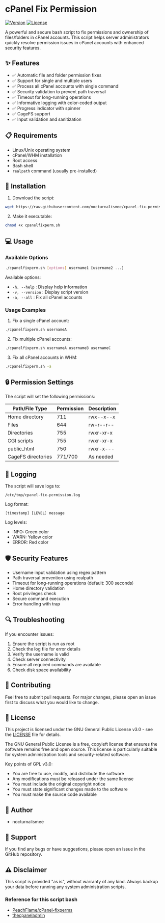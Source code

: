 # cPanel Fix Permission

[![Version](https://img.shields.io/badge/version-0.1-blue.svg)](https://github.com/nocturnalismee/cpanel-fix-permission)
[![License](https://img.shields.io/badge/license-GPLv3-green.svg)](LICENSE)

A powerful and secure bash script to fix permissions and ownership of files/folders in cPanel accounts. This script helps server administrators quickly resolve permission issues in cPanel accounts with enhanced security features.

## ✨ Features

- ✅ Automatic file and folder permission fixes
- ✅ Support for single and multiple users
- ✅ Process all cPanel accounts with single command
- ✅ Security validation to prevent path traversal
- ✅ Timeout for long-running operations
- ✅ Informative logging with color-coded output
- ✅ Progress indicator with spinner
- ✅ CageFS support
- ✅ Input validation and sanitization

## 📋 Requirements

- Linux/Unix operating system
- cPanel/WHM installation
- Root access
- Bash shell
- `realpath` command (usually pre-installed)

## 🚀 Installation

1. Download the script:

```bash
wget https://raw.githubusercontent.com/nocturnalismee/cpanel-fix-permission/main/cpanelfixperm.sh
```

2. Make it executable:

```bash
chmod +x cpanelfixperm.sh
```

## 💻 Usage

### Available Options

```bash
./cpanelfixperm.sh [options] username1 [username2 ...]
```

Available options:

- `-h, --help` : Display help information
- `-v, --version` : Display script version
- `-a, --all` : Fix all cPanel accounts

### Usage Examples

1. Fix a single cPanel account:

```bash
./cpanelfixperm.sh usernameA
```

2. Fix multiple cPanel accounts:

```bash
./cpanelfixperm.sh usernameA usernameB usernameC
```

3. Fix all cPanel accounts in WHM:

```bash
./cpanelfixperm.sh -a
```

## 🔒 Permission Settings

The script will set the following permissions:

| Path/File Type     | Permission | Description |
| ------------------ | ---------- | ----------- |
| Home directory     | 711        | rwx--x--x   |
| Files              | 644        | rw-r--r--   |
| Directories        | 755        | rwxr-xr-x   |
| CGI scripts        | 755        | rwxr-xr-x   |
| public_html        | 750        | rwxr-x---   |
| CageFS directories | 771/700    | As needed   |

## 📝 Logging

The script will save logs to:

```
/etc/tmp/cpanel-fix-permission.log
```

Log format:

```
[timestamp] [LEVEL] message
```

Log levels:

- INFO: Green color
- WARN: Yellow color
- ERROR: Red color

## 🛡️ Security Features

- Username input validation using regex pattern
- Path traversal prevention using realpath
- Timeout for long-running operations (default: 300 seconds)
- Home directory validation
- Root privileges check
- Secure command execution
- Error handling with trap

## 🔍 Troubleshooting

If you encounter issues:

1. Ensure the script is run as root
2. Check the log file for error details
3. Verify the username is valid
4. Check server connectivity
5. Ensure all required commands are available
6. Check disk space availability

## 🤝 Contributing

Feel free to submit pull requests. For major changes, please open an issue first to discuss what you would like to change.

## 📄 License

This project is licensed under the GNU General Public License v3.0 - see the [LICENSE](LICENSE) file for details.

The GNU General Public License is a free, copyleft license that ensures the software remains free and open source. This license is particularly suitable for system administration tools and security-related software.

Key points of GPL v3.0:

- You are free to use, modify, and distribute the software
- Any modifications must be released under the same license
- You must include the original copyright notice
- You must state significant changes made to the software
- You must make the source code available

## 👤 Author

- nocturnalismee

## 💬 Support

If you find any bugs or have suggestions, please open an issue in the GitHub repository.

## ⚠️ Disclaimer

This script is provided "as is", without warranty of any kind. Always backup your data before running any system administration scripts.

### Reference for this script bash

- [PeachFlame/cPanel-fixperms](https://github.com/PeachFlame/cPanel-fixperms)
- [thecpaneladmin](https://www.thecpaneladmin.com/fix-account-permissions/)
